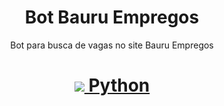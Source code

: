 <h1 align="center">Bot Bauru Empregos</h1>
<p align="center">Bot para busca de vagas no site Bauru Empregos</p>

<h1 align="center">
    <a href="https://www.python.org"><img src="https://simpleicons.org/icons/python.svg"> Python</a>
</h1>
